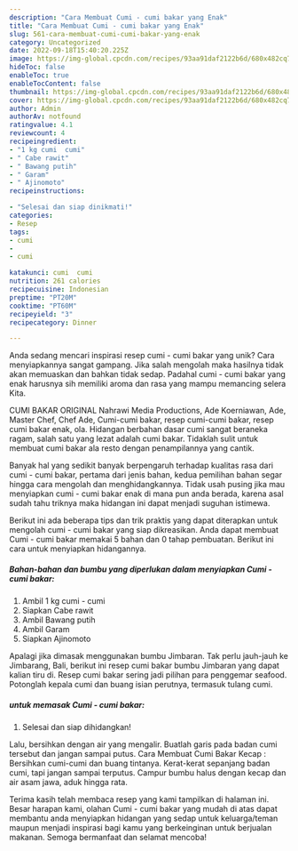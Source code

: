 ```yaml
---
description: "Cara Membuat Cumi - cumi bakar yang Enak"
title: "Cara Membuat Cumi - cumi bakar yang Enak"
slug: 561-cara-membuat-cumi-cumi-bakar-yang-enak
category: Uncategorized
date: 2022-09-18T15:40:20.225Z
image: https://img-global.cpcdn.com/recipes/93aa91daf2122b6d/680x482cq70/cumi-cumi-bakar-foto-resep-utama.jpg
hideToc: false
enableToc: true
enableTocContent: false
thumbnail: https://img-global.cpcdn.com/recipes/93aa91daf2122b6d/680x482cq70/cumi-cumi-bakar-foto-resep-utama.jpg
cover: https://img-global.cpcdn.com/recipes/93aa91daf2122b6d/680x482cq70/cumi-cumi-bakar-foto-resep-utama.jpg
author: Admin
authorAv: notfound
ratingvalue: 4.1
reviewcount: 4
recipeingredient:
- "1 kg cumi  cumi"
- " Cabe rawit"
- " Bawang putih"
- " Garam"
- " Ajinomoto"
recipeinstructions:

- "Selesai dan siap dinikmati!"
categories:
- Resep
tags:
- cumi
- 
- cumi

katakunci: cumi  cumi 
nutrition: 261 calories
recipecuisine: Indonesian
preptime: "PT20M"
cooktime: "PT60M"
recipeyield: "3"
recipecategory: Dinner

---
```





Anda sedang mencari inspirasi resep cumi - cumi bakar yang unik? Cara menyiapkannya sangat gampang. Jika salah mengolah maka hasilnya tidak akan memuaskan dan bahkan tidak sedap. Padahal cumi - cumi bakar yang enak harusnya sih memiliki aroma dan rasa yang mampu memancing selera Kita.





CUMI BAKAR ORIGINAL Nahrawi Media Productions, Ade Koerniawan, Ade, Master Chef, Chef Ade, Cumi-cumi bakar, resep cumi-cumi bakar, resep cumi bakar enak, ola. Hidangan berbahan dasar cumi sangat beraneka ragam, salah satu yang lezat adalah cumi bakar. Tidaklah sulit untuk membuat cumi bakar ala resto dengan penampilannya yang cantik.

Banyak hal yang sedikit banyak berpengaruh terhadap kualitas rasa dari cumi - cumi bakar, pertama dari jenis bahan, kedua pemilihan bahan segar hingga cara mengolah dan menghidangkannya. Tidak usah pusing jika mau menyiapkan cumi - cumi bakar enak di mana pun anda berada, karena asal sudah tahu triknya maka hidangan ini dapat menjadi suguhan istimewa.






Berikut ini ada beberapa tips dan trik praktis yang dapat diterapkan untuk mengolah cumi - cumi bakar yang siap dikreasikan. Anda dapat membuat Cumi - cumi bakar memakai 5 bahan dan 0 tahap pembuatan. Berikut ini cara untuk menyiapkan hidangannya.

<!--inarticleads1-->

##### Bahan-bahan dan bumbu yang diperlukan dalam menyiapkan Cumi - cumi bakar:

1. Ambil 1 kg cumi - cumi
1. Siapkan  Cabe rawit
1. Ambil  Bawang putih
1. Ambil  Garam
1. Siapkan  Ajinomoto


Apalagi jika dimasak menggunakan bumbu Jimbaran. Tak perlu jauh-jauh ke Jimbarang, Bali, berikut ini resep cumi bakar bumbu Jimbaran yang dapat kalian tiru di. Resep cumi bakar sering jadi pilihan para penggemar seafood. Potonglah kepala cumi dan buang isian perutnya, termasuk tulang cumi. 

<!--inarticleads2-->

#####  untuk memasak Cumi - cumi bakar:


1. Selesai dan siap dihidangkan!

Lalu, bersihkan dengan air yang mengalir. Buatlah garis pada badan cumi tersebut dan jangan sampai putus. Cara Membuat Cumi Bakar Kecap : Bersihkan cumi-cumi dan buang tintanya. Kerat-kerat sepanjang badan cumi, tapi jangan sampai terputus. Campur bumbu halus dengan kecap dan air asam jawa, aduk hingga rata. 

Terima kasih telah membaca resep yang kami tampilkan di halaman ini. Besar harapan kami, olahan Cumi - cumi bakar yang mudah di atas dapat membantu anda menyiapkan hidangan yang sedap untuk keluarga/teman maupun menjadi inspirasi bagi kamu yang berkeinginan untuk berjualan makanan. Semoga bermanfaat dan selamat mencoba!
